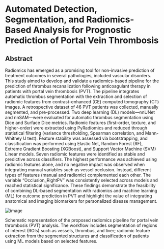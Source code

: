 # Automated Detection, Segmentation, and Radiomics-Based Analysis for Prognostic Prediction of Portal Vein Thrombosis

## Abstract
Radiomics has emerged as a promising tool for non-invasive prediction of treatment outcomes in several pathologies, included vascular disorders. This study aimed to develop and validate a radiomics-based pipeline for the prediction of thrombus recanalization following anticoagulant therapy in patients with portal vein thrombosis (PVT). The pipeline integrates automatic thrombus segmentation with the extraction and selection of radiomic features from contrast-enhanced (CE) computed tomography (CT) images.
A retrospective dataset of 46 PVT patients was collected, manually segmented, and pre-processed. Two deep learning (DL) models—nnUNet and nnSAM—were evaluated for automatic thrombus segmentation using Dice and Surface Dice metrics. Radiomic features (first-order, texture, and higher-order) were extracted using PyRadiomics and reduced through statistical filtering (variance thresholding, Spearman correlation, and Mann-Whitney U test). Feature stability was assessed via bootstrapping, and classification was performed using Elastic Net, Random Forest (RF), Extreme Gradient Boosting (XGBoost), and Support Vector Machine (SVM) Linear models.
Seven radiomic features were identified as stable and predictive across classifiers. The highest performance was achieved using radiomic features alone, and no negative impact was observed when integrating manual variables such as vessel occlusion. Instead, different types of features (manual and radiomic) complemented each other. The variable “Occlusion_RightPV” was consistently selected across models and reached statistical significance.
These findings demonstrate the feasibility of combining DL-based segmentation with radiomics and machine learning (ML) for outcome prediction in PVT and highlight the value of integrating anatomical and imaging biomarkers for personalized disease management.


![image](https://github.com/user-attachments/assets/0e7208c1-4e20-4f02-87cc-33a83e33e283)


Schematic representation of the proposed radiomics pipeline for portal vein thrombosis (PVT) analysis. The workflow includes segmentation of regions of interest (ROIs) such as vessels, thrombus, and liver; radiomic feature extraction from the segmented structures and classification of patients using ML models based on selected features.


